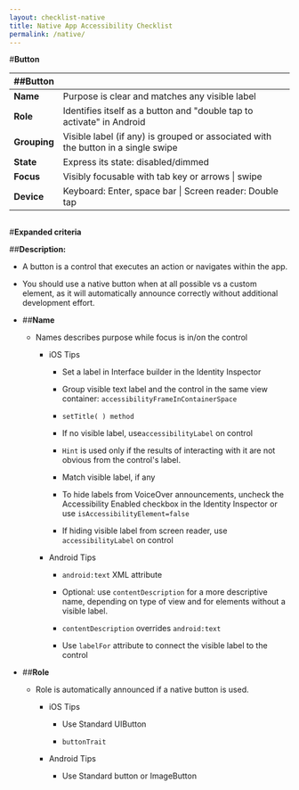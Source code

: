 ```yaml
---
layout: checklist-native
title: Native App Accessibility Checklist
permalink: /native/
---
```

#**Button**

| ##**Button** |                                                              |
| :----------- | :----------------------------------------------------------- |
| **Name**     | Purpose is clear and matches any visible label               |
| **Role**     | Identifies itself as a button and "double tap to activate" in Android |
| **Grouping** | Visible label (if any) is grouped or associated with the button in a single swipe |
| **State**    | Express its state:  disabled/dimmed                          |
| **Focus**    | Visibly focusable with tab key or arrows \| swipe            |
| **Device**   | Keyboard: Enter, space bar \| Screen reader: Double tap      |

##   

##                               

#**Expanded criteria**

##**Description:**

* A button is a control that executes an action or navigates within the app.

* You should use a native button when at all possible vs a custom element, as it will automatically announce correctly without additional development effort.


* ##**Name** 

  * Names describes purpose while focus is in/on the control

    * iOS Tips

      * Set a label in Interface builder in the Identity Inspector

      * Group visible text label and the control in the same view container: `accessibilityFrameInContainerSpace`

      * `setTitle( ) method`

      * If no visible label, use`accessibilityLabel` on control

      * `Hint` is used only if the results of interacting with it are not obvious from the control's label.

      * Match visible label, if any

      * To hide labels from VoiceOver announcements, uncheck the Accessibility Enabled checkbox in the Identity Inspector or use `isAccessibilityElement=false`

      * If hiding visible label from screen reader, use `accessibilityLabel` on control        

    * Android Tips

      * `android:text` XML attribute

      * Optional: use `contentDescription` for a more descriptive name, depending on type of view and for elements without a visible label.

      * `contentDescription` overrides `android:text` 

      * Use `labelFor` attribute to connect the visible label to the control

        

* ##**Role**

  * Role is automatically announced if a native button is used.  

    * iOS Tips

      * Use Standard UIButton

      * `buttonTrait`
             

    * Android Tips

      * Use Standard button or ImageButton



